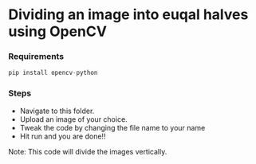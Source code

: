 # Dividing an image into euqal halves using OpenCV

### Requirements
```python
pip install opencv-python
```

### Steps
 - Navigate to this folder. 
 - Upload an image of your choice.
 - Tweak the code by changing the file name to your name
 - Hit run and you are done!!

Note: This code will divide the images vertically.